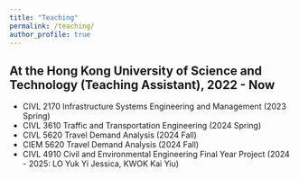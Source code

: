 ```yaml
---
title: "Teaching"
permalink: /teaching/
author_profile: true
---
```


At the Hong Kong University of Science and Technology (Teaching Assistant), 2022 - Now
--------
* CIVL 2170 Infrastructure Systems Engineering and Management (2023 Spring)
* CIVL 3610 Traffic and Transportation Engineering (2024 Spring)
* CIVL 5620	Travel Demand Analysis (2024 Fall)
* CIEM 5620	Travel Demand Analysis (2024 Fall)
* CIVL 4910 Civil and Environmental Engineering Final Year Project (2024 - 2025: LO Yuk Yi Jessica, KWOK Kai Yiu)
